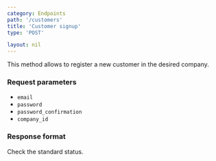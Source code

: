 ```yaml
---
category: Endpoints
path: '/customers'
title: 'Customer signup'
type: 'POST'

layout: nil
---
```


This method allows to register a new customer in the desired company.

### Request parameters

* `email`
* `password`
* `password_confirmation`
* `company_id`

### Response format

Check the standard status.